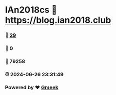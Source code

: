 # IAn2018cs :link: https://blog.ian2018.club 
### :page_facing_up: [29](https://blog.ian2018.club/tag.html) 
### :speech_balloon: 0 
### :hibiscus: 79258 
### :alarm_clock: 2024-06-26 23:31:49 
### Powered by :heart: [Gmeek](https://github.com/Meekdai/Gmeek)
